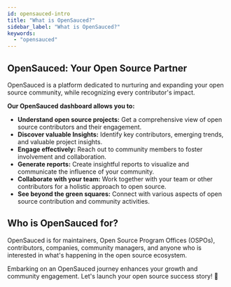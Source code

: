 ```yaml
---
id: opensauced-intro
title: "What is OpenSauced?"
sidebar_label: "What is OpenSauced?"
keywords:
  - "opensauced"
---
```


## OpenSauced: Your Open Source Partner

OpenSauced is a platform dedicated to nurturing and expanding your open source community, while recognizing every contributor's impact.

**Our OpenSauced dashboard allows you to:**

- **Understand open source projects:** Get a comprehensive view of open source contributors and their engagement.
- **Discover valuable Insights:** Identify key contributors, emerging trends, and valuable project insights.
- **Engage effectively:** Reach out to community members to foster involvement and collaboration.
- **Generate reports:** Create insightful reports to visualize and communicate the influence of your community.
- **Collaborate with your team:** Work together with your team or other contributors for a holistic approach to open source.
- **See beyond the green squares:** Connect with various aspects of open source contribution and community activities.

## Who is OpenSauced for?

OpenSauced is for maintainers, Open Source Program Offices (OSPOs), contributors, companies, community managers, and anyone who is interested in what's happening in the open source ecosystem.

Embarking on an OpenSauced journey enhances your growth and community engagement. Let's launch your open source success story! 🚀

